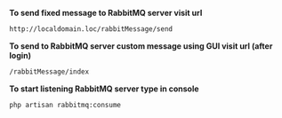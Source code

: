 **To send fixed message to RabbitMQ server visit url**
```sh
http://localdomain.loc/rabbitMessage/send
```
**To send to RabbitMQ server custom message using GUI visit url (after login)**
```sh
/rabbitMessage/index
```
**To start listening RabbitMQ server type in console**
```sh
php artisan rabbitmq:consume
```
